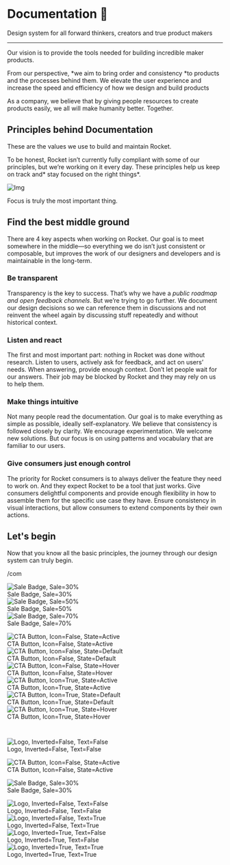 
# Documentation 🚀

Design system for all forward thinkers, creators and true product makers

---

Our vision is to provide the tools needed for building incredible maker products.

From our perspective, *we aim to bring order and consistency *to products and the processes behind them. We elevate the user experience and increase the speed and efficiency of how we design and build products

As a company, we believe that by giving people resources to create products easily, we all will make humanity better. Together.

## Principles behind Documentation

These are the values we use to build and maintain Rocket.

To be honest, Rocket isn’t currently fully compliant with some of our principles, but we’re working on it every day. These principles help us keep on track and* stay focused on the right things*.

![Img](https://studio-assets.supernova.io/design-systems/14533/9289758a-6300-472a-bbc6-a57098081abf.jpeg)

Focus is truly the most important thing.

## Find the best middle ground

There are 4 key aspects when working on Rocket. Our goal is to meet somewhere in the middle—so everything we do isn’t just consistent or composable, but improves the work of our designers and developers and is maintainable in the long-term.

### Be transparent

Transparency is the key to success. That’s why we have a *public roadmap and open feedback channels*. But we’re trying to go further. We document our design decisions so we can reference them in discussions and not reinvent the wheel again by discussing stuff repeatedly and without historical context.

### Listen and react

The first and most important part: nothing in Rocket was done without research. Listen to users, actively ask for feedback, and act on users’ needs. When answering, provide enough context. Don’t let people wait for our answers. Their job may be blocked by Rocket and they may rely on us to help them.

### Make things intuitive

Not many people read the documentation. Our goal is to make everything as simple as possible, ideally self-explanatory. We believe that consistency is followed closely by clarity. We encourage experimentation. We welcome new solutions. But our focus is on using patterns and vocabulary that are familiar to our users.

### Give consumers just enough control

The priority for Rocket consumers is to always deliver the feature they need to work on. And they expect Rocket to be a tool that just works. Give consumers delightful components and provide enough flexibility in how to assemble them for the specific use case they have. Ensure consistency in visual interactions, but allow consumers to extend components by their own actions.

## Let's begin

Now that you know all the basic principles, the journey through our design system can truly begin.

/com

  
![Sale Badge, Sale=30%](https://studio-assets.supernova.io/design-systems/14533/579d32f1-b058-4ccc-8d70-a89d1728c79a.png)  
Sale Badge, Sale=30%  
![Sale Badge, Sale=50%](https://studio-assets.supernova.io/design-systems/14533/a36b61ac-aed8-4e31-8ce3-e05383c525e7.png)  
Sale Badge, Sale=50%  
![Sale Badge, Sale=70%](https://studio-assets.supernova.io/design-systems/14533/f1430503-99d8-4bb5-bd81-7d444ed8e30c.png)  
Sale Badge, Sale=70%  


  
![CTA Button, Icon=False, State=Active](https://studio-assets.supernova.io/design-systems/14533/e93f9a25-f238-4fff-93d0-34f06ccc0788.png)  
CTA Button, Icon=False, State=Active  
![CTA Button, Icon=False, State=Default](https://studio-assets.supernova.io/design-systems/14533/0185b868-5123-46da-9c96-f136e5d093c6.png)  
CTA Button, Icon=False, State=Default  
![CTA Button, Icon=False, State=Hover](https://studio-assets.supernova.io/design-systems/14533/1f2cf2b2-3d62-427e-b2ad-cd3c7862d06d.png)  
CTA Button, Icon=False, State=Hover  
![CTA Button, Icon=True, State=Active](https://studio-assets.supernova.io/design-systems/14533/9b8d85bc-1aa1-47af-b0bb-c895f3006b9f.png)  
CTA Button, Icon=True, State=Active  
![CTA Button, Icon=True, State=Default](https://studio-assets.supernova.io/design-systems/14533/7260a135-d7e3-4566-a8db-d033207ff319.png)  
CTA Button, Icon=True, State=Default  
![CTA Button, Icon=True, State=Hover](https://studio-assets.supernova.io/design-systems/14533/7e2e5d2c-651c-4b40-b5a7-c4cdf94c3522.png)  
CTA Button, Icon=True, State=Hover  


```javascript  
  
```

  
![Logo, Inverted=False, Text=False](https://studio-assets.supernova.io/design-systems/14533/edd50cd7-7f12-4761-83ab-3152f016ebbf.png)  
Logo, Inverted=False, Text=False  


  
  


  
![CTA Button, Icon=False, State=Active](https://studio-assets.supernova.io/design-systems/14533/e93f9a25-f238-4fff-93d0-34f06ccc0788.png)  
CTA Button, Icon=False, State=Active  


  
![Sale Badge, Sale=30%](https://studio-assets.supernova.io/design-systems/14533/579d32f1-b058-4ccc-8d70-a89d1728c79a.png)  
Sale Badge, Sale=30%  


  
![Logo, Inverted=False, Text=False](https://studio-assets.supernova.io/design-systems/14533/edd50cd7-7f12-4761-83ab-3152f016ebbf.png)  
Logo, Inverted=False, Text=False  
![Logo, Inverted=False, Text=True](https://studio-assets.supernova.io/design-systems/14533/e906df8f-c6a7-40bb-b57b-444d5fbc696d.png)  
Logo, Inverted=False, Text=True  
![Logo, Inverted=True, Text=False](https://studio-assets.supernova.io/design-systems/14533/d11b782c-1f58-41d2-ab2e-c2b4a7d73a66.png)  
Logo, Inverted=True, Text=False  
![Logo, Inverted=True, Text=True](https://studio-assets.supernova.io/design-systems/14533/c1d711cc-24f2-4863-a119-ea41b0d9d128.png)  
Logo, Inverted=True, Text=True  
